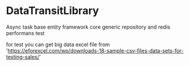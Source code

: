 # DataTransitLibrary
Async task base entity framework core generic repository and redis performans test



for test you can get big data excel file from 'https://eforexcel.com/wp/downloads-18-sample-csv-files-data-sets-for-testing-sales/'

